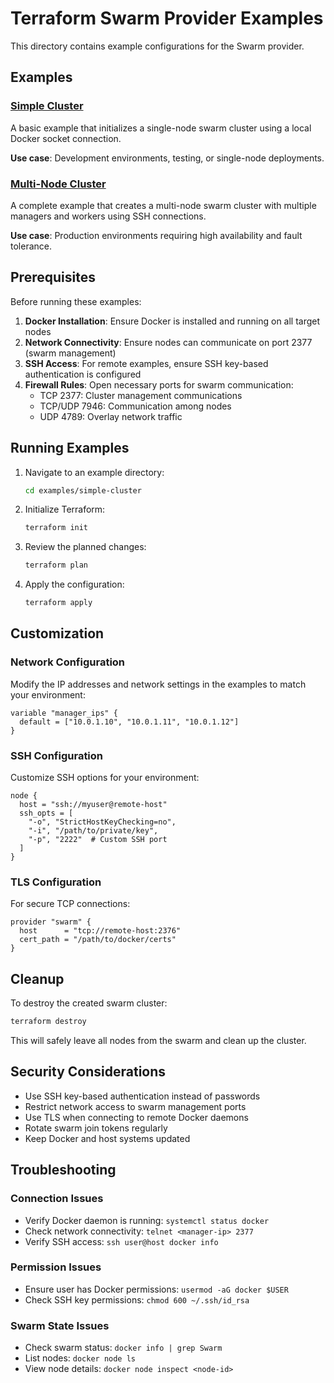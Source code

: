 # Terraform Swarm Provider Examples

This directory contains example configurations for the Swarm provider.

## Examples

### [Simple Cluster](simple-cluster/)
A basic example that initializes a single-node swarm cluster using a local Docker socket connection.

**Use case**: Development environments, testing, or single-node deployments.

### [Multi-Node Cluster](multi-node-cluster/)
A complete example that creates a multi-node swarm cluster with multiple managers and workers using SSH connections.

**Use case**: Production environments requiring high availability and fault tolerance.

## Prerequisites

Before running these examples:

1. **Docker Installation**: Ensure Docker is installed and running on all target nodes
2. **Network Connectivity**: Ensure nodes can communicate on port 2377 (swarm management)
3. **SSH Access**: For remote examples, ensure SSH key-based authentication is configured
4. **Firewall Rules**: Open necessary ports for swarm communication:
   - TCP 2377: Cluster management communications
   - TCP/UDP 7946: Communication among nodes
   - UDP 4789: Overlay network traffic

## Running Examples

1. Navigate to an example directory:
   ```bash
   cd examples/simple-cluster
   ```

2. Initialize Terraform:
   ```bash
   terraform init
   ```

3. Review the planned changes:
   ```bash
   terraform plan
   ```

4. Apply the configuration:
   ```bash
   terraform apply
   ```

## Customization

### Network Configuration
Modify the IP addresses and network settings in the examples to match your environment:

```hcl
variable "manager_ips" {
  default = ["10.0.1.10", "10.0.1.11", "10.0.1.12"]
}
```

### SSH Configuration
Customize SSH options for your environment:

```hcl
node {
  host = "ssh://myuser@remote-host"
  ssh_opts = [
    "-o", "StrictHostKeyChecking=no",
    "-i", "/path/to/private/key",
    "-p", "2222"  # Custom SSH port
  ]
}
```

### TLS Configuration
For secure TCP connections:

```hcl
provider "swarm" {
  host      = "tcp://remote-host:2376"
  cert_path = "/path/to/docker/certs"
}
```

## Cleanup

To destroy the created swarm cluster:

```bash
terraform destroy
```

This will safely leave all nodes from the swarm and clean up the cluster.

## Security Considerations

- Use SSH key-based authentication instead of passwords
- Restrict network access to swarm management ports
- Use TLS when connecting to remote Docker daemons
- Rotate swarm join tokens regularly
- Keep Docker and host systems updated

## Troubleshooting

### Connection Issues
- Verify Docker daemon is running: `systemctl status docker`
- Check network connectivity: `telnet <manager-ip> 2377`
- Verify SSH access: `ssh user@host docker info`

### Permission Issues
- Ensure user has Docker permissions: `usermod -aG docker $USER`
- Check SSH key permissions: `chmod 600 ~/.ssh/id_rsa`

### Swarm State Issues
- Check swarm status: `docker info | grep Swarm`
- List nodes: `docker node ls`
- View node details: `docker node inspect <node-id>`